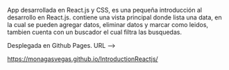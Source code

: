 App desarrollada en React.js y CSS, es una pequeña introducción al desarrollo en React.js. contiene una vista principal donde lista una data, en la cual se pueden agregar datos, eliminar datos y marcar como leidos, tambien cuenta con un buscador el cual filtra las busquedas.

Desplegada en Github Pages. URL -->

https://monagasvegas.github.io/IntroductionReactjs/
